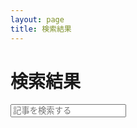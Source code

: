 ```yaml
---
layout: page
title: 検索結果
---
```


<h1>検索結果</h1>

<form method="get" id="search-form">
	<input type="text" id="search-query" placeholder="記事を検索する">
</form>

<div class="posts" id="search-results">
</div>
